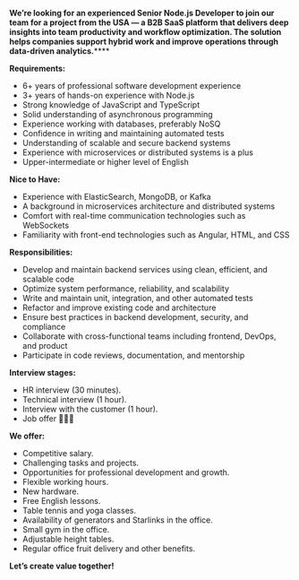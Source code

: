 **We’re looking for an experienced Senior Node.js Developer to join our team
for a project from the USA — a B2B SaaS platform that delivers deep insights
into team productivity and workflow optimization. The solution helps companies
support hybrid work and improve operations through data-driven
analytics.******

**Requirements:**

  * 6+ years of professional software development experience
  * 3+ years of hands-on experience with Node.js
  * Strong knowledge of JavaScript and TypeScript
  * Solid understanding of asynchronous programming
  * Experience working with databases, preferably NoSQ
  * Confidence in writing and maintaining automated tests
  * Understanding of scalable and secure backend systems
  * Experience with microservices or distributed systems is a plus
  * Upper-intermediate or higher level of English

**Nice to Have:**

  * Experience with ElasticSearch, MongoDB, or Kafka
  * A background in microservices architecture and distributed systems
  * Comfort with real-time communication technologies such as WebSockets
  * Familiarity with front-end technologies such as Angular, HTML, and CSS

**Responsibilities:**

  * Develop and maintain backend services using clean, efficient, and scalable code
  * Optimize system performance, reliability, and scalability
  * Write and maintain unit, integration, and other automated tests
  * Refactor and improve existing code and architecture
  * Ensure best practices in backend development, security, and compliance
  * Collaborate with cross-functional teams including frontend, DevOps, and product
  * Participate in code reviews, documentation, and mentorship

**Interview stages:**

  * HR interview (30 minutes).
  * Technical interview (1 hour).
  * Interview with the customer (1 hour).
  * Job offer 🎉🎉🎉

**We offer:**

  * Competitive salary.
  * Challenging tasks and projects.
  * Opportunities for professional development and growth.
  * Flexible working hours.
  * New hardware.
  * Free English lessons.
  * Table tennis and yoga classes.
  * Availability of generators and Starlinks in the office.
  * Small gym in the office.
  * Adjustable height tables.
  * Regular office fruit delivery and other benefits.

**Let’s create value together!**